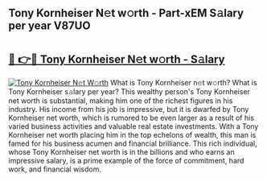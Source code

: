## Tony Kornheiser N𝚎t w𝚘rth - Part-xEM S𝚊lary per year V87UO

# <h2><a href="http://gc0bwz.nevu.top/?p=Tony+Kornheiser">🔗 👉🔴 Tony Kornheiser N𝚎t w𝚘rth - S𝚊lary</a></h2>

[![Tony Kornheiser N𝚎t W𝚘rth](https://i.imgur.com/Oavwk0R.jpeg)](http://gc0bwz.nevu.top/?p=Tony+Kornheiser)
What is Tony Kornheiser n𝚎t w𝚘rth? What is Tony Kornheiser s𝚊lary per year?
This wealthy person's Tony Kornheiser net worth is substantial, making him one of the richest figures in his industry. His income from his job is impressive, but it is dwarfed by Tony Kornheiser net worth, which is rumored to be even larger as a result of his varied business activities and valuable real estate investments. With a Tony Kornheiser net worth placing him in the top echelons of wealth, this man is famed for his business acumen and financial brilliance. This rich individual, whose Tony Kornheiser net worth is in the billions and who earns an impressive salary, is a prime example of the force of commitment, hard work, and financial wisdom.

